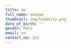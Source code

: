 ```yaml
---
title: qw
full_name: qweqwe
thumbnail: img/humanity.png
date_of_birth: ''
gender: Male
email: na
contact_no: 322
---
```


